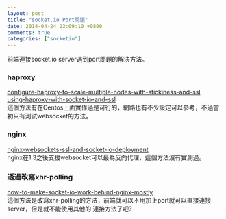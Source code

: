 ```yaml
---
layout: post
title: "socket.io Port問題"
date: 2014-04-24 23:09:10 +0800
comments: true
categories: ["socketio"]
---
```


前端連接socket.io server遇到port問題的解決方法。
<!-- more -->

### haproxy
[configure-haproxy-to-scale-multiple-nodes-with-stickiness-and-ssl]   
[using-haproxy-with-socket-io-and-ssl]    
這個方法有在Centos上面實作過是可行的，網路也有不少設定可以參考，不過當初只有測試websocket的方法。

### nginx
[nginx-websockets-ssl-and-socket-io-deployment]  
nginx在1.3之後支援websocket可以最為反向代理，這個方法沒有實測過。

### 透過改寫xhr-polling 
[how-to-make-socket-io-work-behind-nginx-mostly]    
這個方法是改寫xhr-polling的方法，前端就可以不用加上port就可以直接連接server，但是就不能使用其他的
連接方法了吧?

[how-to-make-socket-io-work-behind-nginx-mostly]: http://stephenbelanger.com/2011/09/21/how-to-make-socket-io-work-behind-nginx-mostly/

[nginx-websockets-ssl-and-socket-io-deployment]: http://blog.mixu.net/2011/08/13/nginx-websockets-ssl-and-socket-io-deployment/

[configure-haproxy-to-scale-multiple-nodes-with-stickiness-and-ssl]:http://blog.davidmisshula.com/blog/2013/02/04/configure-haproxy-to-scale-multiple-nodes-with-stickiness-and-ssl/

[using-haproxy-with-socket-io-and-ssl]: http://blog.carbonfive.com/2013/05/02/using-haproxy-with-socket-io-and-ssl/